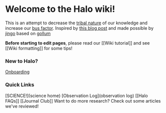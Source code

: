 # Welcome to the Halo wiki!

This is an attempt to decrease the [tribal nature](https://en.wikipedia.org/wiki/Tribal_knowledge) of our knowledge and increase our [bus factor](https://en.wikipedia.org/wiki/Bus_factor).  Inspired by [this blog post](https://blog.pusher.com/learnt-making-company-wiki/) and made possible by [jingo](https://github.com/claudioc/jingo) based on [gollum](https://github.com/gollum/gollum)

**Before starting to edit pages**, please read our [[Wiki tutorial]] and see [[Wiki formatting]] for some tips!

### New to Halo?
[Onboarding](onboarding)

### Quick Links
[SCIENCE!](science home)
[Observation Log](observation log)
[[Halo FAQs]]
[[Journal Club]] Want to do more research? Check out some articles we've reviewed!